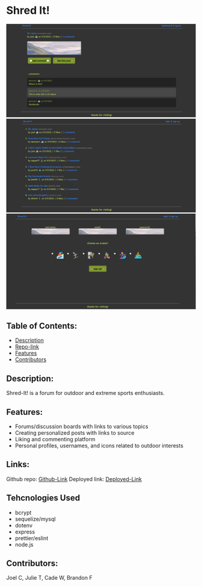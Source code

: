 # Shred It!

<img src="./Screenshot.png">
<img src="./Screenshot(2).png">
<img src="./Screenshot(3).png">

## Table of Contents:

- [Description](#description)
- [Repo-link](#repo-link)
- [Features](#features)
- [Contributors](#contributors)

## Description:

Shred-It! is a forum for outdoor and extreme sports enthusiasts.

## Features:

- Forums/discussion boards with links to various topics
- Creating personalized posts with links to source
- Liking and commenting platform
- Personal profiles, usernames, and icons related to outdoor interests

## Links:

Github repo: [Github-Link](https://github.com/joelcutler/group-project-2pp.com)
Deployed link: [Deployed-Link](https://shred-it.herokuapp.com)

## Tehcnologies Used

- bcrypt
- sequelize/mysql
- dotenv
- express
- prettier/eslint
- node.js

## Contributors:

Joel C, Julie T, Cade W, Brandon F
